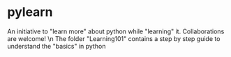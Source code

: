 # pylearn
An initiative to "learn more" about python while "learning" it. Collaborations are welcome! \n
The folder "Learning101" contains a step by step guide to understand the "basics" in python

